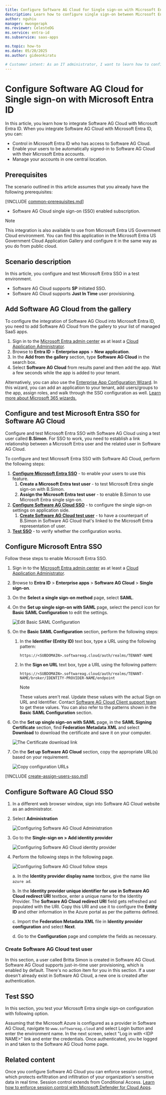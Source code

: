 ```yaml
---
title: Configure Software AG Cloud for Single sign-on with Microsoft Entra ID
description: Learn how to configure single sign-on between Microsoft Entra ID and Software AG Cloud.
author: nguhiu
manager: mwongerapk
ms.reviewer: CelesteDG
ms.service: entra-id
ms.subservice: saas-apps

ms.topic: how-to
ms.date: 05/20/2025
ms.author: gideonkiratu

# Customer intent: As an IT administrator, I want to learn how to configure single sign-on between Microsoft Entra ID and Software AG Cloud so that I can control who has access to Software AG Cloud, enable automatic sign-in with Microsoft Entra accounts, and manage my accounts in one central location.
---
```


# Configure Software AG Cloud for Single sign-on with Microsoft Entra ID

In this article,  you learn how to integrate Software AG Cloud with Microsoft Entra ID. When you integrate Software AG Cloud with Microsoft Entra ID, you can:

* Control in Microsoft Entra ID who has access to Software AG Cloud.
* Enable your users to be automatically signed-in to Software AG Cloud with their Microsoft Entra accounts.
* Manage your accounts in one central location.

## Prerequisites
The scenario outlined in this article assumes that you already have the following prerequisites:

[!INCLUDE [common-prerequisites.md](~/identity/saas-apps/includes/common-prerequisites.md)]
* Software AG Cloud single sign-on (SSO) enabled subscription.

> [!NOTE]
> This integration is also available to use from Microsoft Entra US Government Cloud environment. You can find this application in the Microsoft Entra US Government Cloud Application Gallery and configure it in the same way as you do from public cloud.

## Scenario description

In this article,  you configure and test Microsoft Entra SSO in a test environment.

* Software AG Cloud supports **SP** initiated SSO.
* Software AG Cloud supports **Just In Time** user provisioning.

## Add Software AG Cloud from the gallery

To configure the integration of Software AG Cloud into Microsoft Entra ID, you need to add Software AG Cloud from the gallery to your list of managed SaaS apps.

1. Sign in to the [Microsoft Entra admin center](https://entra.microsoft.com) as at least a [Cloud Application Administrator](~/identity/role-based-access-control/permissions-reference.md#cloud-application-administrator).
1. Browse to **Entra ID** > **Enterprise apps** > **New application**.
1. In the **Add from the gallery** section, type **Software AG Cloud** in the search box.
1. Select **Software AG Cloud** from results panel and then add the app. Wait a few seconds while the app is added to your tenant.

 Alternatively, you can also use the [Enterprise App Configuration Wizard](https://portal.office.com/AdminPortal/home?Q=Docs#/azureadappintegration). In this wizard, you can add an application to your tenant, add users/groups to the app, assign roles, and walk through the SSO configuration as well. [Learn more about Microsoft 365 wizards.](/microsoft-365/admin/misc/azure-ad-setup-guides)

<a name='configure-and-test-azure-ad-sso-for-software-ag-cloud'></a>

## Configure and test Microsoft Entra SSO for Software AG Cloud

Configure and test Microsoft Entra SSO with Software AG Cloud using a test user called **B.Simon**. For SSO to work, you need to establish a link relationship between a Microsoft Entra user and the related user in Software AG Cloud.

To configure and test Microsoft Entra SSO with Software AG Cloud, perform the following steps:

1. **[Configure Microsoft Entra SSO](#configure-azure-ad-sso)** - to enable your users to use this feature.
    1. **Create a Microsoft Entra test user** - to test Microsoft Entra single sign-on with B.Simon.
    1. **Assign the Microsoft Entra test user** - to enable B.Simon to use Microsoft Entra single sign-on.
1. **[Configure Software AG Cloud SSO](#configure-software-ag-cloud-sso)** - to configure the single sign-on settings on application side.
    1. **[Create Software AG Cloud test user](#create-software-ag-cloud-test-user)** - to have a counterpart of B.Simon in Software AG Cloud that's linked to the Microsoft Entra representation of user.
1. **[Test SSO](#test-sso)** - to verify whether the configuration works.

<a name='configure-azure-ad-sso'></a>

## Configure Microsoft Entra SSO

Follow these steps to enable Microsoft Entra SSO.

1. Sign in to the [Microsoft Entra admin center](https://entra.microsoft.com) as at least a [Cloud Application Administrator](~/identity/role-based-access-control/permissions-reference.md#cloud-application-administrator).
1. Browse to **Entra ID** > **Enterprise apps** > **Software AG Cloud** > **Single sign-on**.
1. On the **Select a single sign-on method** page, select **SAML**.
1. On the **Set up single sign-on with SAML** page, select the pencil icon for **Basic SAML Configuration** to edit the settings.

   ![Edit Basic SAML Configuration](common/edit-urls.png)

1. On the **Basic SAML Configuration** section, perform the following steps:

    1. In the **Identifier (Entity ID)** text box, type a URL using the following pattern:

        `https://<SUBDOMAIN>.softwareag.cloud/auth/realms/TENANT-NAME`
    
    1. In the **Sign on URL** text box, type a URL using the following pattern:

        `https://<SUBDOMAIN>.softwareag.cloud/auth/realms/TENANT-NAME/broker/IDENTITY-PROVIDER-NAME/endpoint`    

        > [!NOTE]
        > These values aren't real. Update these values with the actual Sign on URL and Identifier. Contact [Software AG Cloud Client support team](mailto:support@softwareag.com) to get these values. You can also refer to the patterns shown in the **Basic SAML Configuration** section.

1. On the **Set up single sign-on with SAML** page, in the **SAML Signing Certificate** section,  find **Federation Metadata XML** and select **Download** to download the certificate and save it on your computer.

    ![The Certificate download link](common/metadataxml.png)

1. On the **Set up Software AG Cloud** section, copy the appropriate URL(s) based on your requirement.

    ![Copy configuration URLs](common/copy-configuration-urls.png)

<a name='create-an-azure-ad-test-user'></a>

[!INCLUDE [create-assign-users-sso.md](~/identity/saas-apps/includes/create-assign-users-sso.md)]

## Configure Software AG Cloud SSO

1. In a different web browser window, sign into Software AG Cloud website as an administrator.

1.  Select **Administration**

    ![Configuring Software AG Cloud Administration](./media/software-ag-cloud-tutorial/admin.png)

1. Go to the **Single-sign on > Add identity provider**

    ![Configuring Software AG Cloud identity provider](./media/software-ag-cloud-tutorial/add-identity-provider.png)

1. Perform the following steps in the following page.

    ![Configuring Software AG Cloud follow steps](./media/software-ag-cloud-tutorial/configuration.png)

    a. In the **Identity provider display name** textbox, give the name like `azure ad`.

    b. In the **Identity provider unique identifier for use in Software AG Cloud redirect URI** textbox, enter a unique name for the Identity Provider. The **Software AG Cloud redirect URI** field gets refreshed and populated with the URI. Copy this URI and use it to configure the **Entity ID** and other information in the Azure portal as per the patterns defined.

    c. Import the **Federation Metadata XML** file in **Identity provider configuration** and select **Next**.

    d. Go to the **Configuration** page and complete the fields as necessary.

### Create Software AG Cloud test user

In this section, a user called Britta Simon is created in Software AG Cloud. Software AG Cloud supports just-in-time user provisioning, which is enabled by default. There's no action item for you in this section. If a user doesn't already exist in Software AG Cloud, a new one is created after authentication.

## Test SSO 

In this section, you test your Microsoft Entra single sign-on configuration with following option. 

Assuming that the Microsoft Azure is configured as a provider in Software AG Cloud, navigate to `www.softwareag.cloud` and select Login button and enter the environment name. In the next screen, select "Log in with \<IDP NAME\>" link and enter the credentials. Once authenticated, you be logged in and taken to the Software AG Cloud home page.

## Related content

Once you configure Software AG Cloud you can enforce session control, which protects exfiltration and infiltration of your organization's sensitive data in real time. Session control extends from Conditional Access. [Learn how to enforce session control with Microsoft Defender for Cloud Apps](/cloud-app-security/proxy-deployment-any-app).

